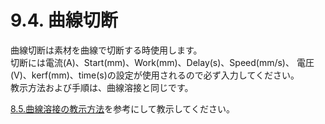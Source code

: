 # 9.4. 曲線切断

曲線切断は素材を曲線で切断する時使用します。\
切断には電流(A)、Start(mm)、Work(mm)、Delay(s)、Speed(mm/s)、 電圧(V)、kerf(mm)、time(s)の設定が使用されるので必ず入力してください。\
教示方法および手順は、曲線溶接と同じです。

[8.5.曲線溶接の教示方法](../chapter8/8.5..md)を参考にして教示してください。
